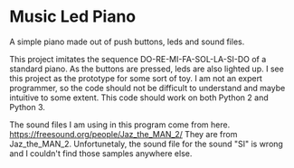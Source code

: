 # Music Led Piano
A simple piano made out of push buttons, leds and sound files.

This project imitates the sequence DO-RE-MI-FA-SOL-LA-SI-DO of a standard piano.
As the buttons are pressed, leds are also lighted up. I see this project as the prototype for some sort of toy.
I am not an expert programmer, so the code should not be difficult to understand and maybe intuitive to some extent.
This code should work on both Python 2 and Python 3.

The sound files I am using in this program come from here. https://freesound.org/people/Jaz_the_MAN_2/
They are from Jaz_the_MAN_2. Unfortunetaly, the sound file for the sound "SI" is wrong and I couldn't find those samples anywhere else.
